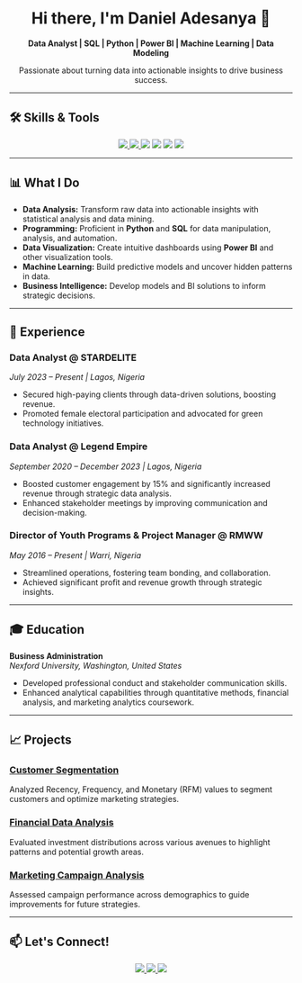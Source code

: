 <!-- GitHub Profile README -->

<h1 align="center">Hi there, I'm Daniel Adesanya 👋</h1>

<p align="center">
  <strong>Data Analyst | SQL | Python | Power BI | Machine Learning | Data Modeling</strong>
</p>

<p align="center">
  Passionate about turning data into actionable insights to drive business success.
</p>

---

## 🛠️ Skills & Tools

<p align="center">
  <a href="https://github.com/DanieltheAnalyst1/Python-Projects">
    <img src="https://img.shields.io/badge/Python-3776AB?style=for-the-badge&logo=python&logoColor=white" />
  </a>
  <a href="https://github.com/DanieltheAnalyst1/Sql-Projects">
    <img src="https://img.shields.io/badge/SQL-4479A1?style=for-the-badge&logo=postgresql&logoColor=white" />
  </a>
  <img src="https://img.shields.io/badge/Power_BI-F2C811?style=for-the-badge&logo=powerbi&logoColor=black" />
  <img src="https://img.shields.io/badge/Machine_Learning-FF6F00?style=for-the-badge&logo=scikit-learn&logoColor=white" />
  <img src="https://img.shields.io/badge/Data_Visualization-4CAF50?style=for-the-badge&logo=tableau&logoColor=white" />
  <img src="https://img.shields.io/badge/Excel-217346?style=for-the-badge&logo=microsoftexcel&logoColor=white" />
</p>

---

## 📊 What I Do

- **Data Analysis:** Transform raw data into actionable insights with statistical analysis and data mining.
- **Programming:** Proficient in **Python** and **SQL** for data manipulation, analysis, and automation.
- **Data Visualization:** Create intuitive dashboards using **Power BI** and other visualization tools.
- **Machine Learning:** Build predictive models and uncover hidden patterns in data.
- **Business Intelligence:** Develop models and BI solutions to inform strategic decisions.

---

## 💼 Experience

### Data Analyst @ STARDELITE
*July 2023 – Present | Lagos, Nigeria*

- Secured high-paying clients through data-driven solutions, boosting revenue.
- Promoted female electoral participation and advocated for green technology initiatives.

### Data Analyst @ Legend Empire
*September 2020 – December 2023 | Lagos, Nigeria*

- Boosted customer engagement by 15% and significantly increased revenue through strategic data analysis.
- Enhanced stakeholder meetings by improving communication and decision-making.

### Director of Youth Programs & Project Manager @ RMWW
*May 2016 – Present | Warri, Nigeria*

- Streamlined operations, fostering team bonding, and collaboration.
- Achieved significant profit and revenue growth through strategic insights.

---

## 🎓 Education

**Business Administration**  
*Nexford University, Washington, United States*

- Developed professional conduct and stakeholder communication skills.
- Enhanced analytical capabilities through quantitative methods, financial analysis, and marketing analytics coursework.

---

## 📈 Projects

### [Customer Segmentation](https://github.com/DanieltheAnalyst1/Sql-Projects/blob/main/Customer%20Segmentation.sql)
Analyzed Recency, Frequency, and Monetary (RFM) values to segment customers and optimize marketing strategies.

### [Financial Data Analysis](https://github.com/DanieltheAnalyst1/Sql-Projects/blob/main/Financial%20Data%20Analysis.sql)
Evaluated investment distributions across various avenues to highlight patterns and potential growth areas.

### [Marketing Campaign Analysis](https://github.com/DanieltheAnalyst1/Sql-Projects/blob/main/Marketing%20Campaign%20Analysis.sql)
Assessed campaign performance across demographics to guide improvements for future strategies.

---

## 📫 Let's Connect!

<p align="center">
  <a href="https://www.linkedin.com/in/your-linkedin-profile/">
    <img src="https://img.shields.io/badge/LinkedIn-0077B5?style=for-the-badge&logo=linkedin&logoColor=white" />
  </a>
  <a href="https://github.com/danieltheanalyst1">
    <img src="https://img.shields.io/badge/GitHub-181717?style=for-the-badge&logo=github&logoColor=white" />
  </a>
  <a href="mailto:danieltheanalyst1@gmail.com">
    <img src="https://img.shields.io/badge/Email-D14836?style=for-the-badge&logo=gmail&logoColor=white" />
  </a>
</p>
